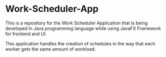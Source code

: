 # Work-Scheduler-App
This is a repository for the Work Scheduler Application that is being developed in Java programming language while using JavaFX Framework for frontend and UI.

This application handles the creation of schedules in the way that each worker gets the same amount of workload. 
